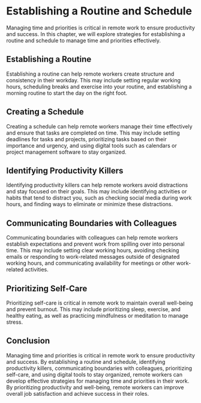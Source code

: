 Establishing a Routine and Schedule
===========================================================================================

Managing time and priorities is critical in remote work to ensure productivity and success. In this chapter, we will explore strategies for establishing a routine and schedule to manage time and priorities effectively.

Establishing a Routine
---------------------------------

Establishing a routine can help remote workers create structure and consistency in their workday. This may include setting regular working hours, scheduling breaks and exercise into your routine, and establishing a morning routine to start the day on the right foot.

Creating a Schedule
------------------------------

Creating a schedule can help remote workers manage their time effectively and ensure that tasks are completed on time. This may include setting deadlines for tasks and projects, prioritizing tasks based on their importance and urgency, and using digital tools such as calendars or project management software to stay organized.

Identifying Productivity Killers
-------------------------------------------

Identifying productivity killers can help remote workers avoid distractions and stay focused on their goals. This may include identifying activities or habits that tend to distract you, such as checking social media during work hours, and finding ways to eliminate or minimize these distractions.

Communicating Boundaries with Colleagues
---------------------------------------------------

Communicating boundaries with colleagues can help remote workers establish expectations and prevent work from spilling over into personal time. This may include setting clear working hours, avoiding checking emails or responding to work-related messages outside of designated working hours, and communicating availability for meetings or other work-related activities.

Prioritizing Self-Care
---------------------------------

Prioritizing self-care is critical in remote work to maintain overall well-being and prevent burnout. This may include prioritizing sleep, exercise, and healthy eating, as well as practicing mindfulness or meditation to manage stress.

Conclusion
----------

Managing time and priorities is critical in remote work to ensure productivity and success. By establishing a routine and schedule, identifying productivity killers, communicating boundaries with colleagues, prioritizing self-care, and using digital tools to stay organized, remote workers can develop effective strategies for managing time and priorities in their work. By prioritizing productivity and well-being, remote workers can improve overall job satisfaction and achieve success in their roles.
